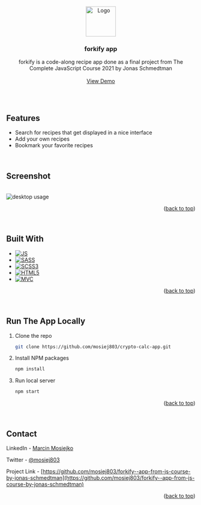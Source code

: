 <a name="readme-top"></a>

<!-- PROJECT LOGO -->
<br />
<div align="center">
  <a href="https://forkify-app-by-js.netlify.app">
    <img src="https://github.com/mosiej803/forkify--app-from-js-course-by-jonas-schmedtman/blob/main/src/img/favicon.png" alt="Logo" width="80" height="80">
  </a>

<h3 align="center">forkify app</h3>

  <p align="center">
    forkify is a code-along recipe app done as a final project from The Complete JavaScript Course 2021 by Jonas Schmedtman
    <br />
    <br />
    <a href="https://crypto-calc-app.netlify.app/">View Demo</a>
  </p>
</div>

<br />
<br />

<!-- FEATURES -->
## Features

* Search for recipes that get displayed in a nice interface
* Add your own recipes
* Bookmark your favorite recipes

<br />

<!-- SCREENSHOTS -->

## Screenshot
<br />
<img src="https://github.com/mosiej803/forkify--app-from-js-course-by-jonas-schmedtman/blob/main/src/img/Screenshot_medium_1.png" alt="desktop usage" />

<p align="right">(<a href="#readme-top">back to top</a>)</p>
<br />

<!-- BUILT WITH -->
## Built With

* [![JS][Javascript]][Javascript-url]
* [![SASS][SASS]][SASS-url]
* [![SCSS3][CSS3]][CSS3-url]
* [![HTML5][HTML5]][HTML5-url]
* [![MVC][MVC Architecture]][MVC-url]

<p align="right">(<a href="#readme-top">back to top</a>)</p>
<br />

<!-- RUN LOCALLY -->
## Run The App Locally

1. Clone the repo
   ```sh
   git clone https://github.com/mosiej803/crypto-calc-app.git
   ```
2. Install NPM packages
   ```sh
   npm install
   ```
3. Run local server
   ```sh
   npm start
   ```

<p align="right">(<a href="#readme-top">back to top</a>)</p>
<br />


<!-- CONTACT -->
## Contact

LinkedIn - [Marcin Mosiejko](https://www.linkedin.com/in/marcin-mosiejko-45937051/)

Twitter - [@mosiej803](https://twitter.com/mosiej803)

Project Link - [https://github.com/mosiej803/forkify--app-from-js-course-by-jonas-schmedtman](https://github.com/mosiej803/forkify--app-from-js-course-by-jonas-schmedtman)

<p align="right">(<a href="#readme-top">back to top</a>)</p>



<!-- LINKS -->

[Javascript]: https://img.shields.io/badge/JavaScript-323330?style=for-the-badge&logo=javascript&logoColor=F7DF1E
[Javascript-url]: https://www.javascript.com/

[CSS3]: https://img.shields.io/badge/CSS3-1572B6?style=for-the-badge&logo=css3&logoColor=white
[CSS3-url]: https://www.w3.org/Style/CSS/Overview.en.html

[SASS]: https://img.shields.io/badge/Sass-CC6699?style=for-the-badge&logo=sass&logoColor=white
[SASS-url]: https://sass-lang.com/

[HTML5]: https://img.shields.io/badge/HTML5-E34F26?style=for-the-badge&logo=html5&logoColor=white
[HTML5-url]: https://html5.org/

[MVC Architecture]: https://img.shields.io/badge/MVC-Architecture-green?style=for-the-badge
[MVC-url]: https://www.freecodecamp.org/news/the-model-view-controller-pattern-mvc-architecture-and-frameworks-explained/

